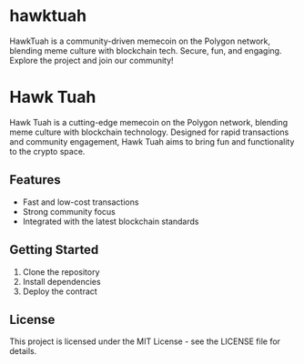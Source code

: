 # hawktuah
HawkTuah is a community-driven memecoin on the Polygon network, blending meme culture with blockchain tech. Secure, fun, and engaging. Explore the project and join our community!
# Hawk Tuah

Hawk Tuah is a cutting-edge memecoin on the Polygon network, blending meme culture with blockchain technology. Designed for rapid transactions and community engagement, Hawk Tuah aims to bring fun and functionality to the crypto space.

## Features

- Fast and low-cost transactions
- Strong community focus
- Integrated with the latest blockchain standards

## Getting Started

1. Clone the repository
2. Install dependencies
3. Deploy the contract

## License

This project is licensed under the MIT License - see the LICENSE file for details.
